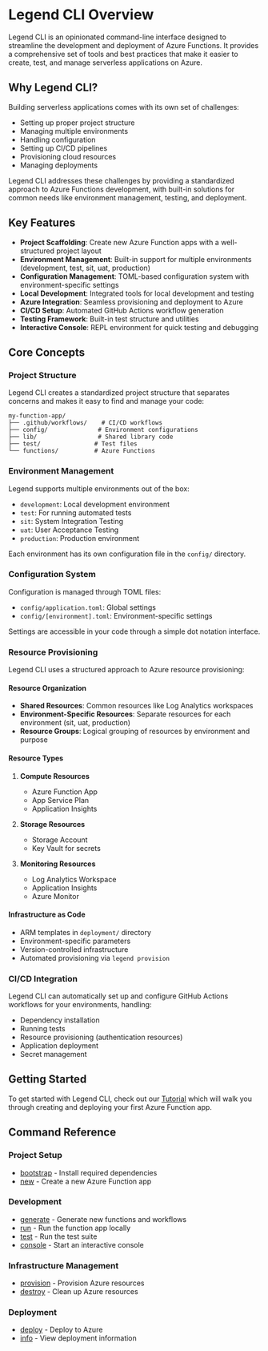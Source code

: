 # Legend CLI Overview

Legend CLI is an opinionated command-line interface designed to streamline the development and deployment of Azure Functions. It provides a comprehensive set of tools and best practices that make it easier to create, test, and manage serverless applications on Azure.

## Why Legend CLI?

Building serverless applications comes with its own set of challenges:
- Setting up proper project structure
- Managing multiple environments
- Handling configuration
- Setting up CI/CD pipelines
- Provisioning cloud resources
- Managing deployments

Legend CLI addresses these challenges by providing a standardized approach to Azure Functions development, with built-in solutions for common needs like environment management, testing, and deployment.

## Key Features

- **Project Scaffolding**: Create new Azure Function apps with a well-structured project layout
- **Environment Management**: Built-in support for multiple environments (development, test, sit, uat, production)
- **Configuration Management**: TOML-based configuration system with environment-specific settings
- **Local Development**: Integrated tools for local development and testing
- **Azure Integration**: Seamless provisioning and deployment to Azure
- **CI/CD Setup**: Automated GitHub Actions workflow generation
- **Testing Framework**: Built-in test structure and utilities
- **Interactive Console**: REPL environment for quick testing and debugging

## Core Concepts

### Project Structure
Legend CLI creates a standardized project structure that separates concerns and makes it easy to find and manage your code:
```
my-function-app/
├── .github/workflows/    # CI/CD workflows
├── config/              # Environment configurations
├── lib/                 # Shared library code
├── test/               # Test files
└── functions/          # Azure Functions
```

### Environment Management
Legend supports multiple environments out of the box:
- `development`: Local development environment
- `test`: For running automated tests
- `sit`: System Integration Testing
- `uat`: User Acceptance Testing
- `production`: Production environment

Each environment has its own configuration file in the `config/` directory.

### Configuration System
Configuration is managed through TOML files:
- `config/application.toml`: Global settings
- `config/[environment].toml`: Environment-specific settings

Settings are accessible in your code through a simple dot notation interface.

### Resource Provisioning

Legend CLI uses a structured approach to Azure resource provisioning:

#### Resource Organization
- **Shared Resources**: Common resources like Log Analytics workspaces
- **Environment-Specific Resources**: Separate resources for each environment (sit, uat, production)
- **Resource Groups**: Logical grouping of resources by environment and purpose

#### Resource Types
1. **Compute Resources**
   - Azure Function App
   - App Service Plan
   - Application Insights

2. **Storage Resources**
   - Storage Account
   - Key Vault for secrets

3. **Monitoring Resources**
   - Log Analytics Workspace
   - Application Insights
   - Azure Monitor

#### Infrastructure as Code
- ARM templates in `deployment/` directory
- Environment-specific parameters
- Version-controlled infrastructure
- Automated provisioning via `legend provision`

### CI/CD Integration
Legend CLI can automatically set up and configure GitHub Actions workflows for your environments, handling:
- Dependency installation
- Running tests
- Resource provisioning (authentication resources)
- Application deployment
- Secret management

## Getting Started

To get started with Legend CLI, check out our [Tutorial](tutorial.md) which will walk you through creating and deploying your first Azure Function app.

## Command Reference

### Project Setup
- [bootstrap](bootstrap.md) - Install required dependencies
- [new](new.md) - Create a new Azure Function app

### Development
- [generate](generate.md) - Generate new functions and workflows
- [run](run.md) - Run the function app locally
- [test](test.md) - Run the test suite
- [console](console.md) - Start an interactive console

### Infrastructure Management
- [provision](provision.md) - Provision Azure resources
- [destroy](destroy.md) - Clean up Azure resources

### Deployment
- [deploy](deploy.md) - Deploy to Azure
- [info](info.md) - View deployment information

